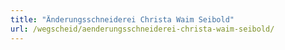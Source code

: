 ```yaml
---
title: "Änderungsschneiderei Christa Waim Seibold"
url: /wegscheid/aenderungsschneiderei-christa-waim-seibold/
---
```

